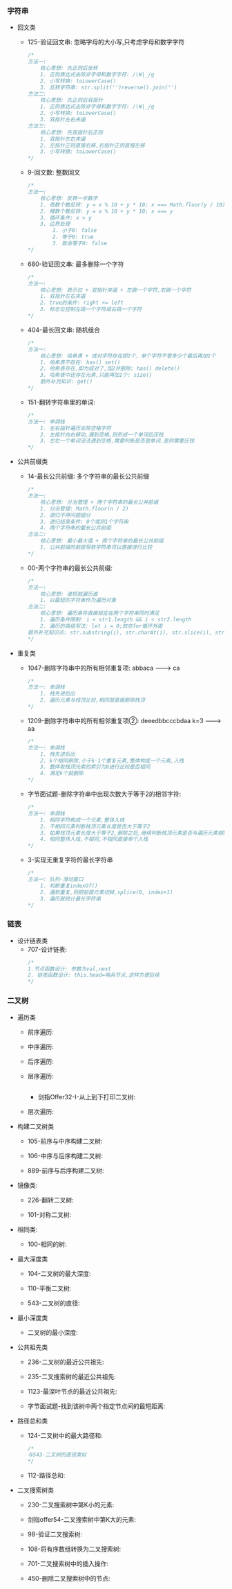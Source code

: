 ### 字符串
  - 回文类
    - 125-验证回文串: 忽略字母的大小写,只考虑字母和数字字符
        ```js
        /*
        方法一: 
            核心思想: 先正则后反转
            1. 正则表达式去除非字母和数字字符: /\W|_/g
            2. 小写转换: toLowerCase()
            3. 反转字符串: str.split('')reverse().join('')
        方法二:
            核心思想: 先正则后双指针
            1. 正则表达式去除非字母和数字字符: /\W|_/g
            2. 小写转换: toLowerCase()
            3. 双指针左右夹逼
        方法三: 
            核心思想: 先双指针后正则
            1. 双指针左右夹逼
            2. 左指针正则直接右移,右指针正则直接左移
            3. 小写转换: toLowerCase()
        */
        ```
    - 9-回文数: 整数回文
        ```js
        /*
        方法一: 
            核心思想: 反转一半数字
            1. 奇数个数反转: y = x % 10 + y * 10; x === Math.floor(y / 10)
            2. 楼数个数反转: y = x % 10 + y * 10; x === y
            3. 循环条件: x > y
            3. 边界处理
                1. 小于0: false
                2. 等于0: true
                3. 取余等于0: false
        */
        ```
    - 680-验证回文串: 最多删除一个字符
        ```js
        /*
        方法一: 
            核心思想: 表示位 + 双指针夹逼 + 左跳一个字符,右跳一个字符
            1. 双指针左右夹逼
            2. true的条件: right <= left
            3. 标志位控制左跳一个字符或右跳一个字符
        */
        ```
    - 404-最长回文串: 随机组合
        ```js
        /*
        方法一:
            核心思想: 哈希表 + 成对字符存在即2个，单个字符不管多少个最后再加1个
            1. 哈希表不存在: has() set()
            2. 哈希表存在,即为成对了,加2并删除: has() delete()
            3. 哈希表中还存在元素,只能再加1个: size()
            额外补充知识: get()
        */
        ```
    - 151-翻转字符串里的单词:
        ```js
        /*
        方法一: 单调栈
            1. 左右指针遍历去除空格字符
            2. 左指针向右移动,遇到空格,则形成一个单词后压栈
            3. 左右一个单词没法遇到空格,需要判断是否是单词,是则需要压栈
        */
        ```
- 公共前缀类
    - 14-最长公共前缀: 多个字符串的最长公共前缀
        ```js
        /*
        方法一: 
            核心思想: 分治管理 + 两个字符串的最长公共前缀
            1. 分治管理: Math.floor(n / 2)
            2. 递归不停问题细分
            3. 递归结束条件: 0个或则1个字符串
            4. 两个字符串的最长公共前缀
        方法二:
            核心思想: 最小最大值 + 两个字符串的最长公共前缀
            1. 公共前缀的前提导致字符串可以直接进行比较
        */
        ```
    - 00-两个字符串的最长公共前缀:
        ```js
        /*
        方法一: 
            核心思想: 谁短就遍历谁
            1. 以最短的字符串作为遍历对象
        方法二:
            核心思想: 遍历条件直接锁定在两个字符串同时满足
            1. 遍历条件限制: i < str1.length && i < str2.length
            2. 遍历的高级写法: let i = 0;放在for循环外面
        额外补充知识点: str.substring(i), str.charAt(i), str.slice(i), str[i];
        */
        ```

- 重复类
    - 1047-删除字符串中的所有相邻重复项: abbaca ---> ca
        ```js
        /*
        方法一: 单调栈
            1. 栈先进后出
            2. 遍历元素与栈顶比较,相同就直接删除栈顶
        */
        ```
    - 1209-删除字符串中的所有相邻重复项②: deeedbbcccbdaa k=3 ---> aa
        ```js
        /*
        方法一: 单调栈
            1. 栈先进后出
            2. k个相同删除,小于k-1个重复元素,整体构成一个元素,入栈
            3. 整体取栈顶元素的索引为0进行比较是否相同
            4. 满足k个就删除
        */
        ```
    - 字节面试题-删除字符串中出现次数大于等于2的相邻字符: 
        ```js
        /*
        方法一: 单调栈
            1. 相同字符构成一个元素,整体入栈
            2. 不相同元素判断栈顶元素长度是否大于等于2
            3. 如果栈顶元素长度大于等于2,删除之后,继续判断栈顶元素是否与遍历元素相同
            4. 相同整体入栈,不相同,不相同直接单个入栈
        */
        ```
    - 3-实现无重复字符的最长字符串
        ```js
        /*
        方法一: 队列-滑动窗口
            1. 判断重复indexOf()
            2. 遇到重复,则把前面元素切掉,splice(0, index+1)
            3. 遍历就统计最长字符串
        */
        ```

### 链表
  - 设计链表类
    - 707-设计链表:
        ```js
        /*
        1.节点函数设计: 参数为val,next
        2. 链表函数设计: this.head=哨兵节点,这样方便后续
        */
        ```

### 二叉树
  - 遍历类
    - 前序遍历:

    - 中序遍历:

    - 后序遍历:

    - 层序遍历:
        ```js

        ```
      - 剑指Offer32-I-从上到下打印二叉树:

    - 层次遍历:

  - 构建二叉树类
    - 105-前序与中序构建二叉树:

    - 106-中序与后序构建二叉树:

    - 889-前序与后序构建二叉树:

  - 镜像类:
    - 226-翻转二叉树:

    - 101-对称二叉树:

  - 相同类:
    - 100-相同的树:

  - 最大深度类
    - 104-二叉树的最大深度:

    - 110-平衡二叉树:

    - 543-二叉树的直径:

  - 最小深度类
    - 二叉树的最小深度:

  - 公共祖先类
    - 236-二叉树的最近公共祖先:

    - 235-二叉搜索树的最近公共祖先:

    - 1123-最深叶节点的最近公共祖先:

    - 字节面试题-找到该树中两个指定节点间的最短距离:

  - 路径总和类
    - 124-二叉树中的最大路径和:
        ```js
        /*
        与543-二叉树的直径类似
        */
        ```

    - 112-路径总和:

  - 二叉搜索树类
    - 230-二叉搜索树中第K小的元素:

    - 剑指offer54-二叉搜索树中第K大的元素:

    - 98-验证二叉搜索树:

    - 108-将有序数组转换为二叉搜索树:

    - 701-二叉搜索树中的插入操作:

    - 450-删除二叉搜索树中的节点:


    

  